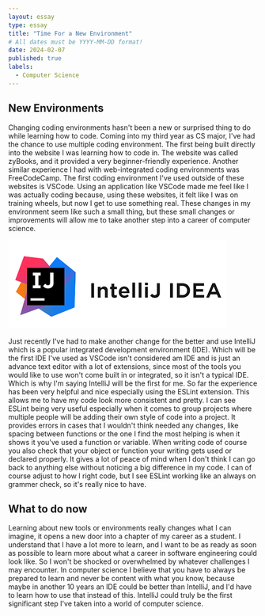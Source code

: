 ```yaml
---
layout: essay
type: essay
title: "Time For a New Environment"
# All dates must be YYYY-MM-DD format!
date: 2024-02-07
published: true
labels:
  - Computer Science
---
```


## New Environments
Changing coding environments hasn't been a new or surprised thing to do while learning how to code. Coming into my third year as CS major, I've had the chance to use multiple coding environment. The first being built directly into the website I was learning how to code in. The website was called zyBooks, and it provided a very beginner-friendly experience. Another similar experience I had with web-integrated coding environments was FreeCodeCamp. The first coding environment I've used outside of these websites is VSCode. Using an application like VSCode made me feel like I was actually coding because, using these websites, it felt like I was on training wheels, but now I get to use something real. These changes in my environment seem like such a small thing, but these small changes or improvements will allow me to take another step into a career of computer science.


<img class="img-fluid" src="../img/IntelliJ-Idea-logo1.png">

Just recently I've had to make another change for the better and use IntelliJ which is a popular integrated development environment (IDE). Which will be the first IDE I've used as VSCode isn't considered am IDE and is just an advance text editor with a lot of extensions, since most of the tools you would like to use won't come built in or integrated, so it isn't a typical IDE. Which is why I'm saying IntelliJ will be the first for me. So far the experience has been very helpful and nice especially using the ESLint extension. This allows me to have my code look more consistent and pretty. I can see ESLint being very useful especially when it comes to group projects where multiple people will be adding their own style of code into a project. It provides errors in cases that I wouldn't think needed any changes, like spacing between functions or the one I find the most helping is when it shows it you've used a function or variable. When writing code of course you also check that your object or function your writing gets used or declared properly. It gives a lot of peace of mind when I don't think I can go back to anything else without noticing a big difference in my code. I can of course adjust to how I right code, but I see ESLint working like an always on grammer check, so it's really nice to have.

## What to do now
Learning about new tools or environments really changes what I can imagine, it opens a new door into a chapter of my career as a student. I understand that I have a lot more to learn, and I want to be as ready as soon as possible to learn more about what a career in software engineering could look like. So I won't be shocked or overwhelmed by whatever challenges I may encounter. In computer science I believe that you have to always be prepared to learn and never be content with what you know, because maybe in another 10 years an IDE could be better than IntelliJ, and I'd have to learn how to use that instead of this. IntelliJ could truly be the first significant step I've taken into a world of computer science. 


